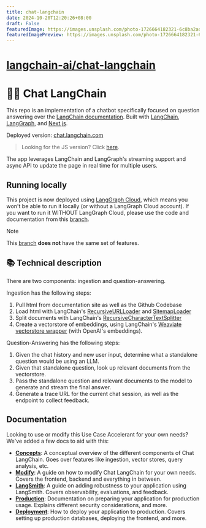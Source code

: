 ```yaml
---
title: chat-langchain
date: 2024-10-20T12:20:26+08:00
draft: False
featuredImage: https://images.unsplash.com/photo-1726664182321-6c8ba2ad912a?ixid=M3w0NjAwMjJ8MHwxfHJhbmRvbXx8fHx8fHx8fDE3MjkzOTc5NTR8&ixlib=rb-4.0.3
featuredImagePreview: https://images.unsplash.com/photo-1726664182321-6c8ba2ad912a?ixid=M3w0NjAwMjJ8MHwxfHJhbmRvbXx8fHx8fHx8fDE3MjkzOTc5NTR8&ixlib=rb-4.0.3
---
```


# [langchain-ai/chat-langchain](https://github.com/langchain-ai/chat-langchain)

# 🦜️🔗 Chat LangChain

This repo is an implementation of a chatbot specifically focused on question answering over the [LangChain documentation](https://python.langchain.com/).
Built with [LangChain](https://github.com/langchain-ai/langchain/), [LangGraph](https://github.com/langchain-ai/langgraph/), and [Next.js](https://nextjs.org).

Deployed version: [chat.langchain.com](https://chat.langchain.com)

> Looking for the JS version? Click [here](https://github.com/langchain-ai/chat-langchainjs).

The app leverages LangChain and LangGraph's streaming support and async API to update the page in real time for multiple users.

## Running locally

This project is now deployed using [LangGraph Cloud](https://langchain-ai.github.io/langgraph/cloud/), which means you won't be able to run it locally (or without a LangGraph Cloud account). If you want to run it WITHOUT LangGraph Cloud, please use the code and documentation from this [branch](https://github.com/langchain-ai/chat-langchain/tree/langserve).

> [!NOTE]
> This [branch](https://github.com/langchain-ai/chat-langchain/tree/langserve) **does not** have the same set of features.

## 📚 Technical description

There are two components: ingestion and question-answering.

Ingestion has the following steps:

1. Pull html from documentation site as well as the Github Codebase
2. Load html with LangChain's [RecursiveURLLoader](https://python.langchain.com/docs/integrations/document_loaders/recursive_url_loader) and [SitemapLoader](https://python.langchain.com/docs/integrations/document_loaders/sitemap)
3. Split documents with LangChain's [RecursiveCharacterTextSplitter](https://api.python.langchain.com/en/latest/text_splitter/langchain.text_splitter.RecursiveCharacterTextSplitter.html)
4. Create a vectorstore of embeddings, using LangChain's [Weaviate vectorstore wrapper](https://python.langchain.com/docs/integrations/vectorstores/weaviate) (with OpenAI's embeddings).

Question-Answering has the following steps:

1. Given the chat history and new user input, determine what a standalone question would be using an LLM.
2. Given that standalone question, look up relevant documents from the vectorstore.
3. Pass the standalone question and relevant documents to the model to generate and stream the final answer.
4. Generate a trace URL for the current chat session, as well as the endpoint to collect feedback.

## Documentation

Looking to use or modify this Use Case Accelerant for your own needs? We've added a few docs to aid with this:

- **[Concepts](./CONCEPTS.md)**: A conceptual overview of the different components of Chat LangChain. Goes over features like ingestion, vector stores, query analysis, etc.
- **[Modify](./MODIFY.md)**: A guide on how to modify Chat LangChain for your own needs. Covers the frontend, backend and everything in between.
- **[LangSmith](./LANGSMITH.md)**: A guide on adding robustness to your application using LangSmith. Covers observability, evaluations, and feedback.
- **[Production](./PRODUCTION.md)**: Documentation on preparing your application for production usage. Explains different security considerations, and more.
- **[Deployment](./DEPLOYMENT.md)**: How to deploy your application to production. Covers setting up production databases, deploying the frontend, and more.